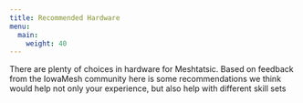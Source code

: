 ```yaml
---
title: Recommended Hardware
menu:
  main:
    weight: 40
---
```


There are plenty of choices in hardware for Meshtatsic. Based on feedback from the IowaMesh community here is some recommendations we think would help not only your experience, but also help with different skill sets
